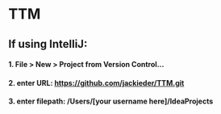 # TTM

## If using IntelliJ:
#### 1. File > New > Project from Version Control...
#### 2. enter URL: https://github.com/jackieder/TTM.git
#### 3. enter filepath: /Users/[your username here]/IdeaProjects
